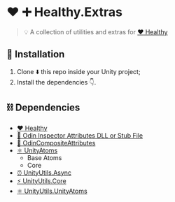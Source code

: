 # :heart: :heavy_plus_sign: Healthy.Extras
> :bulb: A collection of utilities and extras for [:heart: Healthy](https://github.com/niscolas/unity-healthy)
 
## :nut_and_bolt: Installation
1. Clone :arrow_down: this repo inside your Unity project;
2. Install the dependencies :point_down:.

## :chains: Dependencies
- [:heart: Healthy](https://github.com/niscolas/unity-healthy)
- [:hammer: Odin Inspector Attributes DLL or Stub File](https://discord.com/channels/355444042009673728/355817720182341632/898236644270964787)
- [:hammer: OdinCompositeAttributes](https://github.com/niscolas/odin-composite-attributes)
- [:atom_symbol: UnityAtoms](https://github.com/unity-atoms/unity-atoms)
    - Base Atoms
    - Core
- [:alarm_clock: UnityUtils.Async](https://github.com/niscolas/unity-utils-async)
- [:zap: UnityUtils.Core](https://github.com/niscolas/unity-utils-core)
- [:atom_symbol: UnityUtils.UnityAtoms](https://github.com/niscolas/unity-utils-unity-atoms)
